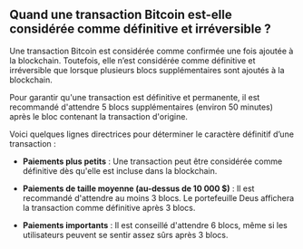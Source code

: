 ## Quand une transaction Bitcoin est-elle considérée comme définitive et irréversible ?

Une transaction Bitcoin est considérée comme confirmée une fois ajoutée à la blockchain. Toutefois, elle n’est considérée comme définitive et irréversible que lorsque plusieurs blocs supplémentaires sont ajoutés à la blockchain.

Pour garantir qu'une transaction est définitive et permanente, il est recommandé d'attendre 5 blocs supplémentaires (environ 50 minutes) après le bloc contenant la transaction d'origine.

Voici quelques lignes directrices pour déterminer le caractère définitif d’une transaction :

- **Paiements plus petits** : Une transaction peut être considérée comme définitive dès qu'elle est incluse dans la blockchain.

- **Paiements de taille moyenne (au-dessus de 10 000 $)** : Il est recommandé d'attendre au moins 3 blocs. Le portefeuille Deus affichera la transaction comme définitive après 3 blocs.

- **Paiements importants** : Il est conseillé d'attendre 6 blocs, même si les utilisateurs peuvent se sentir assez sûrs après 3 blocs.